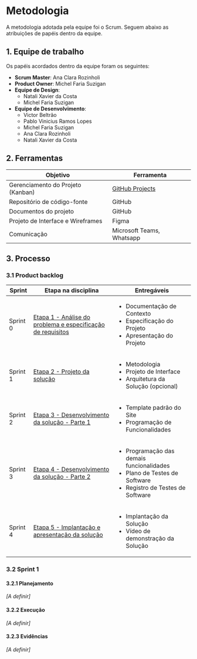 
# Metodologia
A metodologia adotada pela equipe foi o Scrum. Seguem abaixo as atribuições de papéis dentro da equipe.

## 1. Equipe de trabalho

Os papéis acordados dentro da equipe foram os seguintes:

- **Scrum Master**: Ana Clara Rozinholi
- **Product Owner**: Michel Faria Suzigan
- **Equipe de Design**:
  - Natali Xavier da Costa
  - Michel Faria Suzigan
- **Equipe de Desenvolvimento**:
  - Victor Beltrão
  - Pablo Vinicius Ramos Lopes
  - Michel Faria Suzigan
  - Ana Clara Rozinholi
  - Natali Xavier da Costa

## 2. Ferramentas

| Objetivo                          | Ferramenta                                                                     | 
|-----------------------------------|--------------------------------------------------------------------------------| 
| Gerenciamento do Projeto (Kanban) | [GitHub Projects](https://github.com/orgs/ICEI-PUC-Minas-PMV-ADS/projects/362) |
| Repositório de código-fonte       | GitHub                                                                         | 
| Documentos do projeto             | GitHub                                                                         | 
| Projeto de Interface e Wireframes | Figma                                                                          | 
| Comunicação                       | Microsoft Teams, Whatsapp                                                      | 



## 3. Processo

### 3.1 Product backlog
| Sprint   | Etapa na disciplina                                                                                                                                                            | Entregáveis                                                                                                                         |
|----------|--------------------------------------------------------------------------------------------------------------------------------------------------------------------------------|-------------------------------------------------------------------------------------------------------------------------------------|
| Sprint 0 | [Etapa 1 - Análise do problema e especificação de requisitos](https://pucminas.instructure.com/courses/150446/pages/etapa-1-analise-do-problema-e-especificacao-de-requisitos) | <ul><li>Documentação de Contexto</li><li>Especificação do Projeto</li><li>Apresentação do Projeto</li> </ul>                        |
| Sprint 1 | [Etapa 2 - Projeto da solução](https://pucminas.instructure.com/courses/150446/pages/etapa-2-projeto-da-solucao)                                                               | <ul><li>Metodologia</li><li>Projeto de Interface</li><li>Arquitetura da Solução (opcional)</li> </ul>                               |
| Sprint 2 | [Etapa 3 - Desenvolvimento da solução - Parte 1](https://pucminas.instructure.com/courses/150446/pages/etapa-3-desenvolvimento-da-solucao-parte-1)                             | <ul><li>Template padrão do Site</li><li>Programação de Funcionalidades</li></ul>                                                    |
| Sprint 3 | [Etapa 4 - Desenvolvimento da solução - Parte 2](https://pucminas.instructure.com/courses/150446/pages/etapa-4-desenvolvimento-da-solucao-parte-2)                             | <ul><li>Programação das demais funcionalidades</li><li>Plano de Testes de Software</li><li>Registro de Testes de Software</li></ul> |
| Sprint 4 | [Etapa 5 - Implantação e apresentação da solução](https://pucminas.instructure.com/courses/150446/pages/etapa-5-implantacao-e-apresentacao-da-solucao)                         | <ul><li>Implantação da Solução</li><li>Vídeo de demonstração da Solução</li></ul>                                                   |

### 3.2 Sprint 1

#### 3.2.1 Planejamento
_[A definir]_

#### 3.2.2 Execução
_[A definir]_

#### 3.2.3 Evidências
_[A definir]_


